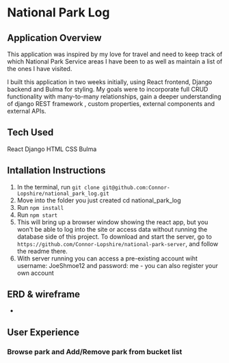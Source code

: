 # National Park Log 
## Application Overview
This application was inspired by my love for travel and need to keep track of which National Park Service areas I have been to as well as maintain a list of the ones I have visited.

I built this application in two weeks initially, using React frontend, Django backend and Bulma for styling. My goals were to incorporate full CRUD functionality with many-to-many relationships, gain a deeper understanding of django REST framework , custom properties, external components and external APIs.

## Tech Used
React Django HTML CSS Bulma

## Intallation Instructions

1. In the terminal, run `git clone git@github.com:Connor-Lopshire/national_park_log.git`
2. Move into the folder you just created cd national_park_log
3. Run `npm install`
4. Run `npm start`
5. This will bring up a browser window showing the react app, but you won't be able to log into the site or access data without running the database side of this project. To download and start the server, go to `https://github.com/Connor-Lopshire/national-park-server`, and follow the readme there.
6. With server running you can access a pre-existing account wiht username: JoeShmoe12 and password: me - you can also register your own account
## ERD & wireframe 
-
## User Experience
### Browse park and Add/Remove park from bucket list
